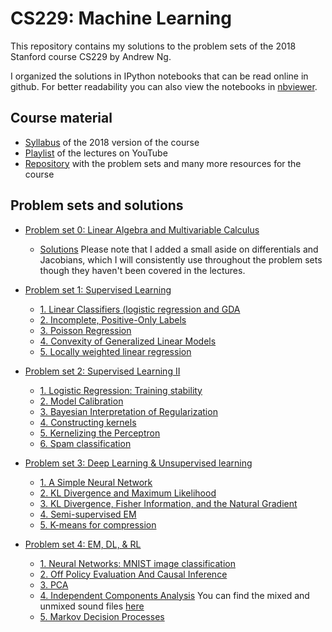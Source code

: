 # CS229: Machine Learning

This repository contains my solutions to the problem sets of the 2018 Stanford course CS229 by Andrew Ng.

I organized the solutions in IPython notebooks that can be read online in github. For better readability you can also view the notebooks in [nbviewer](https://nbviewer.jupyter.org/github/Joker14641/cs229/tree/master/).

## Course material

- [Syllabus](http://cs229.stanford.edu/syllabus-autumn2018.html) of the 2018 version of the course
- [Playlist](https://www.youtube.com/playlist?list=PLoROMvodv4rMiGQp3WXShtMGgzqpfVfbU) of the lectures on YouTube
- [Repository](https://github.com/SKKSaikia/CS229_ML) with the problem sets and many more resources for the course

## Problem sets and solutions

- [Problem set 0: Linear Algebra and Multivariable Calculus](https://github.com/Joker14641/cs229/blob/master/Problem%20Sets/Problem%20Set%200/ps0.pdf)
  - [Solutions](https://github.com/Joker14641/cs229/blob/master/Problem%20Sets/Problem%20Set%200/solutions0.ipynb) Please note that I added a small aside on differentials and Jacobians, which I will consistently use throughout the problem sets though they haven't been covered in the lectures.
  
- [Problem set 1: Supervised Learning](https://github.com/Joker14641/cs229/blob/master/Problem%20Sets/Problem%20Set%201/ps1.pdf)
  - [1. Linear Classifiers (logistic regression and GDA](https://github.com/Joker14641/cs229/blob/master/Problem%20Sets/Problem%20Set%201/PS1E1%20Linear%20Classifiers%20(logistic%20regression%20and%20GDA).ipynb)
  - [2. Incomplete, Positive-Only Labels](https://github.com/Joker14641/cs229/blob/master/Problem%20Sets/Problem%20Set%201/PS1E2%20Incomplete%2C%20Positive-Only%20Labels.ipynb)
  - [3. Poisson Regression](https://github.com/Joker14641/cs229/blob/master/Problem%20Sets/Problem%20Set%201/PS1E3%20Poisson%20Regression.ipynb)
  - [4. Convexity of Generalized Linear Models](https://github.com/Joker14641/cs229/blob/master/Problem%20Sets/Problem%20Set%201/PS1E4%20Convexity%20of%20Generalized%20Linear%20Models.ipynb)
  - [5. Locally weighted linear regression](https://github.com/Joker14641/cs229/blob/master/Problem%20Sets/Problem%20Set%201/PS1E5%20Locally%20weighted%20linear%20regression.ipynb)
  
- [Problem set 2: Supervised Learning II](https://github.com/Joker14641/cs229/blob/master/Problem%20Sets/Problem%20Set%202/ps2.pdf)
  - [1. Logistic Regression: Training stability](https://github.com/Joker14641/cs229/blob/master/Problem%20Sets/Problem%20Set%202/PS2E1%20Logistic%20Regression%20Training%20stability.ipynb)
  - [2. Model Calibration](https://github.com/Joker14641/cs229/blob/master/Problem%20Sets/Problem%20Set%202/PS2E2%20Model%20Calibration.ipynb)
  - [3. Bayesian Interpretation of Regularization](https://github.com/Joker14641/cs229/blob/master/Problem%20Sets/Problem%20Set%202/PS2E3%20Bayesian%20Interpretation%20of%20Regularization.ipynb)
  - [4. Constructing kernels](https://github.com/Joker14641/cs229/blob/master/Problem%20Sets/Problem%20Set%202/PS2E4%20Constructing%20kernels.ipynb)
  - [5. Kernelizing the Perceptron](https://github.com/Joker14641/cs229/blob/master/Problem%20Sets/Problem%20Set%202/PS2E5%20Kernelizing%20the%20Perceptron.ipynb)
  - [6. Spam classification](https://github.com/Joker14641/cs229/blob/master/Problem%20Sets/Problem%20Set%202/PS2E6%20Spam%20classification.ipynb)
  
- [Problem set 3: Deep Learning & Unsupervised learning](https://github.com/Joker14641/cs229/blob/master/Problem%20Sets/Problem%20Set%203/ps3.pdf)
  - [1. A Simple Neural Network](https://github.com/Joker14641/cs229/blob/master/Problem%20Sets/Problem%20Set%203/PS3E1%20A%20Simple%20Neural%20Network.ipynb)
  - [2. KL Divergence and Maximum Likelihood](https://github.com/Joker14641/cs229/blob/master/Problem%20Sets/Problem%20Set%203/PS3E2%20KL%20divergence%20and%20Maximum%20Likelihood.ipynb)
  - [3. KL Divergence, Fisher Information, and the Natural Gradient](https://github.com/Joker14641/cs229/blob/master/Problem%20Sets/Problem%20Set%203/PS3E3%20KL%20Divergence%2C%20Fisher%20Information%2C%20and%20the%20Natural%20Gradient.ipynb)
  - [4. Semi-supervised EM](https://github.com/Joker14641/cs229/blob/master/Problem%20Sets/Problem%20Set%203/PS3E4%20Semi-supervised%20EM.ipynb)
  - [5. K-means for compression](https://github.com/Joker14641/cs229/blob/master/Problem%20Sets/Problem%20Set%203/PS3E5%20K-means%20for%20compression.ipynb)
  
- [Problem set 4: EM, DL, & RL](https://github.com/Joker14641/cs229/blob/master/Problem%20Sets/Problem%20Set%204/ps4.pdf)
  - [1. Neural Networks: MNIST image classification](https://github.com/Joker14641/cs229/blob/master/Problem%20Sets/Problem%20Set%204/PS4E1%20Neural%20Networks%20MNIST%20image%20classification.ipynb)
  - [2. Off Policy Evaluation And Causal Inference](https://github.com/Joker14641/cs229/blob/master/Problem%20Sets/Problem%20Set%204/PS4E2%20Off%20Policy%20Evaluation%20And%20Causal%20Inference.ipynb)
  - [3. PCA](https://github.com/Joker14641/cs229/blob/master/Problem%20Sets/Problem%20Set%204/PS4E3%20PCA.ipynb)
  - [4. Independent Components Analysis](https://github.com/Joker14641/cs229/blob/master/Problem%20Sets/Problem%20Set%204/PS4E4%20Independent%20components%20analysis.ipynb) You can find the mixed and unmixed sound files [here](https://github.com/Joker14641/cs229/tree/master/Problem%20Sets/Problem%20Set%204/output)
  - [5. Markov Decision Processes](https://github.com/Joker14641/cs229/blob/master/Problem%20Sets/Problem%20Set%204/PS4E5%20Markov%20decision%20processes.ipynb)


